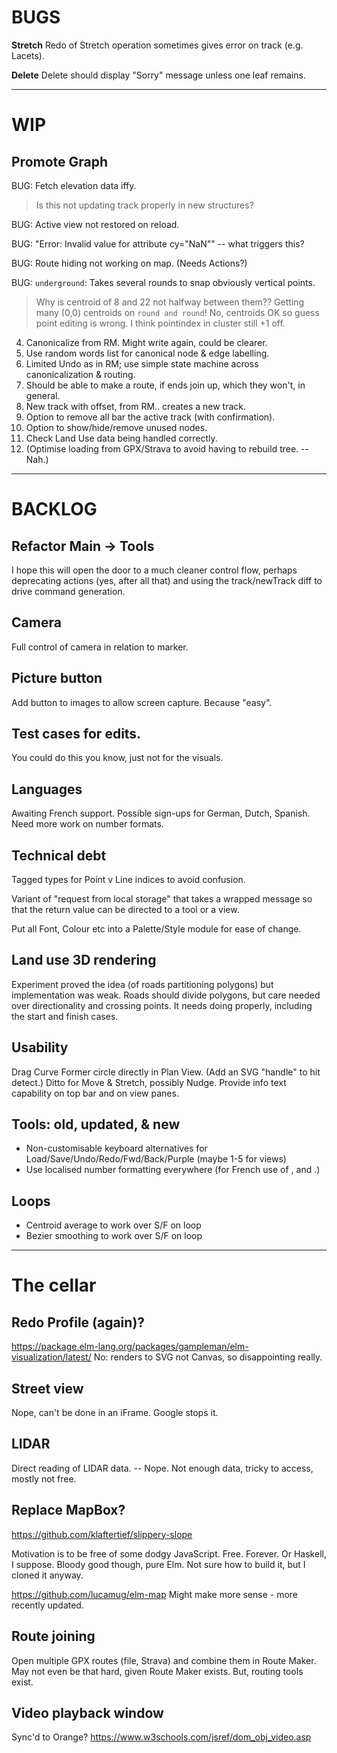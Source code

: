 
# BUGS

**Stretch** Redo of Stretch operation sometimes gives error on track (e.g. Lacets).

**Delete** Delete should display "Sorry" message unless one leaf remains.

--- 

# WIP

## Promote Graph

BUG: Fetch elevation data iffy. 
> Is this not updating track properly in new structures?

BUG: Active view not restored on reload.

BUG: "Error: Invalid value for <circle> attribute cy="NaN"" -- what triggers this? 

BUG: Route hiding not working on map. (Needs Actions?)

BUG: `underground`: Takes several rounds to snap obviously vertical points.
> Why is centroid of 8 and 22 not halfway between them??
> Getting many (0,0) centroids on `round and round`!
> No, centroids OK so guess point editing is wrong.
> I think pointindex in cluster still +1 off.

4. Canonicalize from RM. Might write again, could be clearer.
5. Use random words list for canonical node & edge labelling. 
6. Limited Undo as in RM; use simple state machine across canonicalization & routing.
7. Should be able to make a route, if ends join up, which they won't, in general.
8. New track with offset, from RM.. creates a new track.
9. Option to remove all bar the active track (with confirmation).
10. Option to show/hide/remove unused nodes.
11. Check Land Use data being handled correctly.
12. (Optimise loading from GPX/Strava to avoid having to rebuild tree. -- Nah.)

---

# BACKLOG

## Refactor Main -> Tools

I hope this will open the door to a much cleaner control flow, perhaps deprecating
actions (yes, after all that) and using the track/newTrack diff to drive command generation.

## Camera

Full control of camera in relation to marker.

## Picture button

Add button to images to allow screen capture. Because "easy".

## Test cases for edits.

You could do this you know, just not for the visuals.

## Languages

Awaiting French support.
Possible sign-ups for German, Dutch, Spanish.
Need more work on number formats.

## Technical debt

Tagged types for Point v Line indices to avoid confusion.

Variant of "request from local storage" that takes a wrapped message so that the return value
can be directed to a tool or a view.

Put all Font, Colour etc into a Palette/Style module for ease of change.

## Land use 3D rendering

Experiment proved the idea (of roads partitioning polygons) but implementation was weak.
Roads should divide polygons, but care needed over directionality and crossing points.
It needs doing properly, including the start and finish cases.

## Usability

Drag Curve Former circle directly in Plan View. (Add an SVG "handle" to hit detect.)
Ditto for Move & Stretch, possibly Nudge.
Provide info text capability on top bar and on view panes.

## Tools: old, updated, & new

- Non-customisable keyboard alternatives for Load/Save/Undo/Redo/Fwd/Back/Purple (maybe 1-5 for views)
- Use localised number formatting everywhere (for French use of , and .)

## Loops

- Centroid average to work over S/F on loop
- Bezier smoothing to work over S/F on loop

---

# The cellar

## Redo Profile (again)?

https://package.elm-lang.org/packages/gampleman/elm-visualization/latest/
No: renders to SVG not Canvas, so disappointing really.

## Street view

Nope, can't be done in an iFrame. Google stops it.

## LIDAR

Direct reading of LIDAR data.
-- Nope. Not enough data, tricky to access, mostly not free.

## Replace MapBox?

https://github.com/klaftertief/slippery-slope

Motivation is to be free of some dodgy JavaScript.
Free. Forever.
Or Haskell, I suppose.
Bloody good though, pure Elm.
Not sure how to build it, but I cloned it anyway.

https://github.com/lucamug/elm-map
Might make more sense - more recently updated.

## Route joining

Open multiple GPX routes (file, Strava) and combine them in Route Maker.
May not even be that hard, given Route Maker exists.
But, routing tools exist.

## Video playback window

Sync'd to Orange?
https://www.w3schools.com/jsref/dom_obj_video.asp


